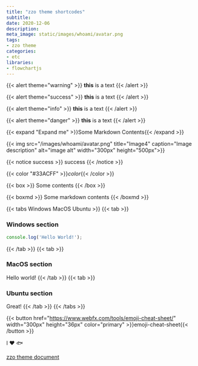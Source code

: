 ```yaml
---
title: "zzo theme shortcodes"
subtitle: 
date: 2020-12-06
description:
meta_image: static/images/whoami/avatar.png
tags:
- zzo theme
categories:
- etc
libraries:
- flowchartjs
---
```


{{< alert theme="warning" >}}
**this** is a text
{{< /alert >}}

{{< alert theme="success" >}}
**this** is a text
{{< /alert >}}

{{< alert theme="info" >}}
**this** is a text
{{< /alert >}}

{{< alert theme="danger" >}}
**this** is a text
{{< /alert >}}

{{< expand "Expand me" >}}Some Markdown Contents{{< /expand >}}

{{< img src="/images/whoami/avatar.png" title="Image4" caption="Image description" alt="image alt" width="300px" height="500px">}}

{{< notice success >}}
success
{{< /notice >}}

{{< color "#33ACFF" >}}*color*{{< /color >}}

{{< box >}}
Some contents
{{< /box >}}

{{< boxmd >}}
Some markdown contents
{{< /boxmd >}}

{{< tabs Windows MacOS Ubuntu >}}
  {{< tab >}}

  ### Windows section

  ```javascript
  console.log('Hello World!');
  ```

  {{< /tab >}}
  {{< tab >}}

  ### MacOS section

  Hello world!
  {{< /tab >}}
  {{< tab >}}

  ### Ubuntu section

  Great!
  {{< /tab >}}
{{< /tabs >}}

{{< button href="https://www.webfx.com/tools/emoji-cheat-sheet/" width="300px" height="36px" color="primary" >}}emoji-cheat-sheet{{< /button >}}

 I :heart: :fish: 

[zzo theme document](https://zzo-docs.vercel.app/)